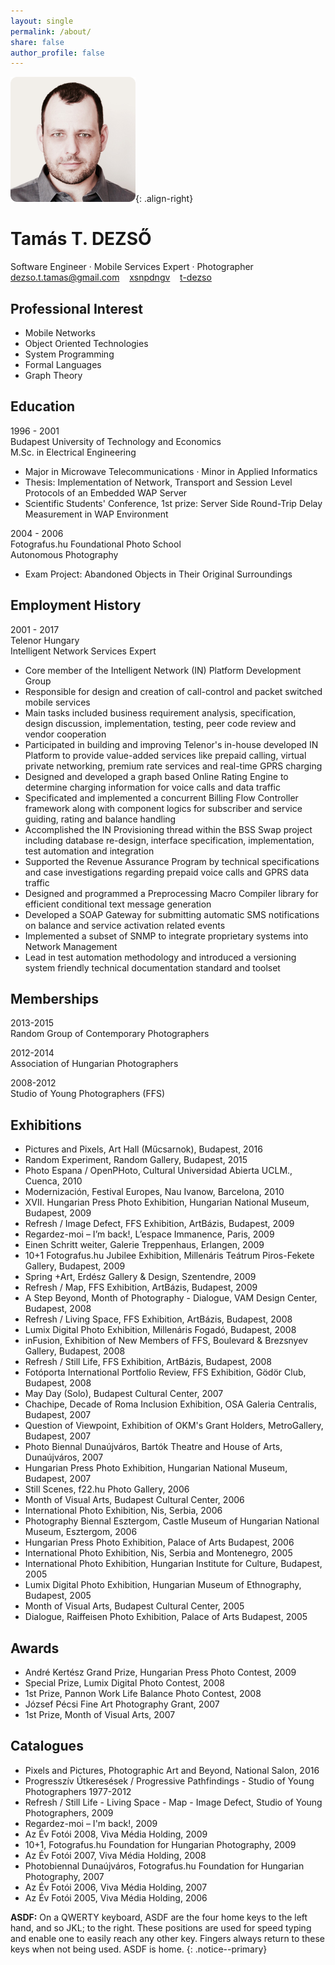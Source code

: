 ```yaml
---
layout: single
permalink: /about/
share: false
author_profile: false
---
```


![image-right](/assets/photos/dtt.png){: .align-right}

# Tamás T. DEZSŐ

Software Engineer · Mobile Services Expert · Photographer  
<a href="mailto:dezso.t.tamas@gmail.com"><i class="fa fa-envelope-square"></i> dezso.t.tamas@gmail.com</a>&nbsp;&nbsp;&nbsp;
<a href="http://github.com/xsnpdngv"><i class="fa fa-github-square"></i> xsnpdngv</a>&nbsp;&nbsp;&nbsp;
<a href="http://linkedin.com/in/t-dezso"><i class="fa fa-linkedin-square"></i> t-dezso</a>

## Professional Interest

- Mobile Networks
- Object Oriented Technologies
- System Programming
- Formal Languages
- Graph Theory


## Education

1996 - 2001  
Budapest University of Technology and Economics  
M.Sc. in Electrical Engineering  
- Major in Microwave Telecommunications · Minor in Applied Informatics
- Thesis: Implementation of Network, Transport and Session Level Protocols of an Embedded WAP Server
- Scientific Students' Conference, 1st prize: Server Side Round-Trip Delay Measurement in WAP Environment

2004 - 2006  
Fotografus.hu Foundational Photo School  
Autonomous Photography  
- Exam Project: Abandoned Objects in Their Original Surroundings

## Employment History

2001 - 2017  
Telenor Hungary  
Intelligent Network Services Expert

- Core member of the Intelligent Network (IN) Platform Development Group
- Responsible for design and creation of call-control and packet switched mobile services
- Main tasks included business requirement analysis, specification, design discussion, implementation, testing, peer code review and vendor cooperation
- Participated in building and improving Telenor's in-house developed IN Platform to provide value-added services like prepaid calling, virtual private networking, premium rate services and real-time GPRS charging
- Designed and developed a graph based Online Rating Engine to determine charging information for voice calls and data traffic
- Specificated and implemented a concurrent Billing Flow Controller framework along with component logics for subscriber and service guiding, rating and balance handling
- Accomplished the IN Provisioning thread within the BSS Swap project including database re-design, interface specification, implementation, test automation and integration
- Supported the Revenue Assurance Program by technical specifications and case investigations regarding prepaid voice calls and GPRS data traffic
- Designed and programmed a Preprocessing Macro Compiler library for efficient conditional text message generation
- Developed a SOAP Gateway for submitting automatic SMS notifications on balance and service activation related events
- Implemented a subset of SNMP to integrate proprietary systems into Network Management
- Lead in test automation methodology and introduced a versioning system friendly technical documentation standard and toolset

## Memberships

2013-2015  
Random Group of Contemporary Photographers

2012-2014  
Association of Hungarian Photographers

2008-2012  
Studio of Young Photographers (FFS)

## Exhibitions

- Pictures and Pixels, Art Hall (Műcsarnok), Budapest, 2016
- Random Experiment, Random Gallery, Budapest, 2015
- Photo Espana / OpenPHoto, Cultural Universidad Abierta UCLM., Cuenca, 2010
- Modernización, Festival Europes, Nau Ivanow, Barcelona, 2010
- XVII. Hungarian Press Photo Exhibition, Hungarian National Museum, Budapest, 2009
- Refresh / Image Defect, FFS Exhibition, ArtBázis, Budapest, 2009
- Regardez-moi – I’m back!, L’espace Immanence, Paris, 2009
- Einen Schritt weiter, Galerie Treppenhaus, Erlangen, 2009
- 10+1 Fotografus.hu Jubilee Exhibition, Millenáris Teátrum Piros-Fekete Gallery, Budapest, 2009
- Spring +Art, Erdész Gallery & Design, Szentendre, 2009
- Refresh / Map, FFS Exhibition, ArtBázis, Budapest, 2009
- A Step Beyond, Month of Photography - Dialogue, VAM Design Center, Budapest, 2008
- Refresh / Living Space, FFS Exhibition, ArtBázis, Budapest, 2008
- Lumix Digital Photo Exhibition, Millenáris Fogadó, Budapest, 2008
- inFusion, Exhibition of New Members of FFS, Boulevard & Brezsnyev Gallery, Budapest, 2008
- Refresh / Still Life, FFS Exhibition, ArtBázis, Budapest, 2008
- Fotóporta International Portfolio Review, FFS Exhibition, Gödör Club, Budapest, 2008
- May Day (Solo), Budapest Cultural Center, 2007
- Chachipe, Decade of Roma Inclusion Exhibition, OSA Galeria Centralis, Budapest, 2007
- Question of Viewpoint, Exhibition of OKM's Grant Holders, MetroGallery, Budapest, 2007
- Photo Biennal Dunaújváros, Bartók Theatre and House of Arts, Dunaújváros, 2007
- Hungarian Press Photo Exhibition, Hungarian National Museum, Budapest, 2007
- Still Scenes, f22.hu Photo Gallery, 2006
- Month of Visual Arts, Budapest Cultural Center, 2006
- International Photo Exhibition, Nis, Serbia, 2006
- Photography Biennal Esztergom, Castle Museum of Hungarian National Museum, Esztergom, 2006
- Hungarian Press Photo Exhibition, Palace of Arts Budapest, 2006
- International Photo Exhibition, Nis, Serbia and Montenegro, 2005
- International Photo Exhibition, Hungarian Institute for Culture, Budapest, 2005
- Lumix Digital Photo Exhibition, Hungarian Museum of Ethnography, Budapest, 2005
- Month of Visual Arts, Budapest Cultural Center, 2005
- Dialogue, Raiffeisen Photo Exhibition, Palace of Arts Budapest, 2005

## Awards

- André Kertész Grand Prize, Hungarian Press Photo Contest, 2009
- Special Prize, Lumix Digital Photo Contest, 2008
- 1st Prize, Pannon Work Life Balance Photo Contest, 2008
- József Pécsi Fine Art Photography Grant, 2007
- 1st Prize, Month of Visual Arts, 2007

## Catalogues

- Pixels and Pictures, Photographic Art and Beyond, National Salon, 2016
- Progresszív Útkeresések / Progressive Pathfindings - Studio of Young Photographers 1977-2012
- Refresh / Still Life - Living Space - Map - Image Defect, Studio of Young Photographers, 2009
- Regardez-moi – I'm back!, 2009
- Az Év Fotói 2008, Viva Média Holding, 2009
- 10+1, Fotografus.hu Foundation for Hungarian Photography, 2009
- Az Év Fotói 2007, Viva Média Holding, 2008
- Photobiennal Dunaújváros, Fotografus.hu Foundation for Hungarian Photography, 2007
- Az Év Fotói 2006, Viva Média Holding, 2007
- Az Év Fotói 2005, Viva Média Holding, 2006


**ASDF:** On a QWERTY keyboard, ASDF are the four home keys to the left hand,
and so JKL; to the right. These positions are used for speed typing and enable
one to easily reach any other key. Fingers always return to these keys when not
being used. ASDF is home.
{: .notice--primary}
